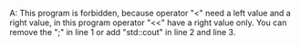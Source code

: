 A:
This program is forbidden, because operator "<" need a left value and a right value, in this program operator "<<" have a right value only.
You can remove the ";" in line 1 or add "std::cout" in line 2 and line 3.
